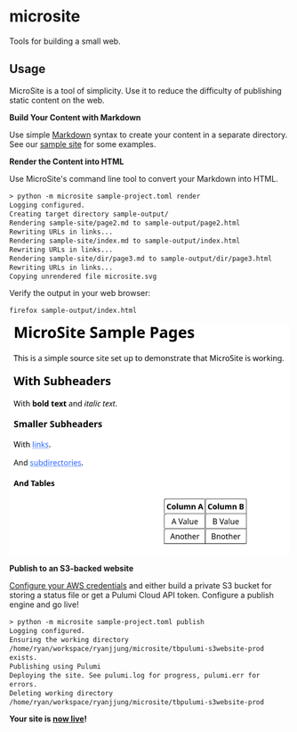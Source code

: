 # microsite

Tools for building a small web.


## Usage

MicroSite is a tool of simplicity. Use it to reduce the difficulty of publishing static content on the web.


**Build Your Content with Markdown**

Use simple [Markdown](https://daringfireball.net/projects/markdown/syntax) syntax to create your content in a separate directory. See our [sample site](sample-site/) for some examples.


**Render the Content into HTML**

Use MicroSite's command line tool to convert your Markdown into HTML.

```
> python -m microsite sample-project.toml render
Logging configured.
Creating target directory sample-output/
Rendering sample-site/page2.md to sample-output/page2.html
Rewriting URLs in links...
Rendering sample-site/index.md to sample-output/index.html
Rewriting URLs in links...
Rendering sample-site/dir/page3.md to sample-output/dir/page3.html
Rewriting URLs in links...
Copying unrendered file microsite.svg
```

Verify the output in your web browser:

```
firefox sample-output/index.html
```

![Sample Site](sample-site-screenshot.png)


**Publish to an S3-backed website**

[Configure your AWS credentials](https://docs.aws.amazon.com/cli/latest/userguide/cli-configure-files.html) and either build a private S3 bucket for storing a status file or get a Pulumi Cloud API token. Configure a publish engine and go live!

```
> python -m microsite sample-project.toml publish
Logging configured.
Ensuring the working directory /home/ryan/workspace/ryanjjung/microsite/tbpulumi-s3website-prod exists.
Publishing using Pulumi
Deploying the site. See pulumi.log for progress, pulumi.err for errors.
Deleting working directory /home/ryan/workspace/ryanjjung/microsite/tbpulumi-s3website-prod
```


**Your site is [now live](http://microsite-sample-site.s3-website-us-east-1.amazonaws.com)!**
